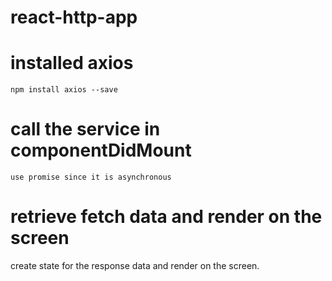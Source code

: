 # react-http-app
 
# installed axios 
    npm install axios --save
    
# call the service in componentDidMount
    use promise since it is asynchronous 

# retrieve fetch data and render on the screen
   create state for the response data and render on the screen.

   